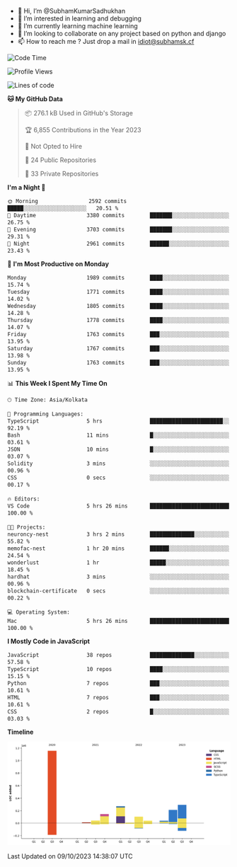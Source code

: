 - 👋 Hi, I’m @SubhamKumarSadhukhan
- 👀 I’m interested in learning and debugging
- 🌱 I’m currently learning machine learning
- 💞️ I’m looking to collaborate on any project based on python and django
- 📫 How to reach me ?
      Just drop a mail in idiot@subhamsk.cf

<!---
SubhamKumarSadhukhan/SubhamKumarSadhukhan is a ✨ special ✨ repository because its `README.md` (this file) appears on your GitHub profile.
You can click the Preview link to take a look at your changes.
--->


<!--START_SECTION:waka-->
![Code Time](http://img.shields.io/badge/Code%20Time-1%2C589%20hrs%2031%20mins-blue)

![Profile Views](http://img.shields.io/badge/Profile%20Views-1-blue)

![Lines of code](https://img.shields.io/badge/From%20Hello%20World%20I%27ve%20Written-2.3%20million%20lines%20of%20code-blue)

**🐱 My GitHub Data** 

> 📦 276.1 kB Used in GitHub's Storage 
 > 
> 🏆 6,855 Contributions in the Year 2023
 > 
> 🚫 Not Opted to Hire
 > 
> 📜 24 Public Repositories 
 > 
> 🔑 33 Private Repositories 
 > 
**I'm a Night 🦉** 

```text
🌞 Morning                2592 commits        █████░░░░░░░░░░░░░░░░░░░░   20.51 % 
🌆 Daytime                3380 commits        ███████░░░░░░░░░░░░░░░░░░   26.75 % 
🌃 Evening                3703 commits        ███████░░░░░░░░░░░░░░░░░░   29.31 % 
🌙 Night                  2961 commits        ██████░░░░░░░░░░░░░░░░░░░   23.43 % 
```
📅 **I'm Most Productive on Monday** 

```text
Monday                   1989 commits        ████░░░░░░░░░░░░░░░░░░░░░   15.74 % 
Tuesday                  1771 commits        ████░░░░░░░░░░░░░░░░░░░░░   14.02 % 
Wednesday                1805 commits        ████░░░░░░░░░░░░░░░░░░░░░   14.28 % 
Thursday                 1778 commits        ████░░░░░░░░░░░░░░░░░░░░░   14.07 % 
Friday                   1763 commits        ███░░░░░░░░░░░░░░░░░░░░░░   13.95 % 
Saturday                 1767 commits        ███░░░░░░░░░░░░░░░░░░░░░░   13.98 % 
Sunday                   1763 commits        ███░░░░░░░░░░░░░░░░░░░░░░   13.95 % 
```


📊 **This Week I Spent My Time On** 

```text
🕑︎ Time Zone: Asia/Kolkata

💬 Programming Languages: 
TypeScript               5 hrs               ███████████████████████░░   92.19 % 
Bash                     11 mins             █░░░░░░░░░░░░░░░░░░░░░░░░   03.61 % 
JSON                     10 mins             █░░░░░░░░░░░░░░░░░░░░░░░░   03.07 % 
Solidity                 3 mins              ░░░░░░░░░░░░░░░░░░░░░░░░░   00.96 % 
CSS                      0 secs              ░░░░░░░░░░░░░░░░░░░░░░░░░   00.17 % 

🔥 Editors: 
VS Code                  5 hrs 26 mins       █████████████████████████   100.00 % 

🐱‍💻 Projects: 
neuroncy-nest            3 hrs 2 mins        ██████████████░░░░░░░░░░░   55.82 % 
memofac-nest             1 hr 20 mins        ██████░░░░░░░░░░░░░░░░░░░   24.54 % 
wonderlust               1 hr                █████░░░░░░░░░░░░░░░░░░░░   18.45 % 
hardhat                  3 mins              ░░░░░░░░░░░░░░░░░░░░░░░░░   00.96 % 
blockchain-certificate   0 secs              ░░░░░░░░░░░░░░░░░░░░░░░░░   00.22 % 

💻 Operating System: 
Mac                      5 hrs 26 mins       █████████████████████████   100.00 % 
```

**I Mostly Code in JavaScript** 

```text
JavaScript               38 repos            ██████████████░░░░░░░░░░░   57.58 % 
TypeScript               10 repos            ████░░░░░░░░░░░░░░░░░░░░░   15.15 % 
Python                   7 repos             ███░░░░░░░░░░░░░░░░░░░░░░   10.61 % 
HTML                     7 repos             ███░░░░░░░░░░░░░░░░░░░░░░   10.61 % 
CSS                      2 repos             █░░░░░░░░░░░░░░░░░░░░░░░░   03.03 % 
```



**Timeline**

![Lines of Code chart](https://raw.githubusercontent.com/SubhamKumarSadhukhan/SubhamKumarSadhukhan/main/assets/bar_graph.png)


 Last Updated on 09/10/2023 14:38:07 UTC
<!--END_SECTION:waka-->
